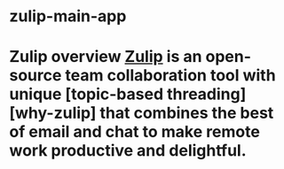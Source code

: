 # zulip-main-app
# Zulip overview  [Zulip](https://zulip.com) is an open-source team collaboration tool with unique [topic-based threading][why-zulip] that combines the best of email and chat to make remote work productive and delightful.
